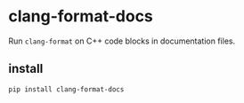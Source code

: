 clang-format-docs
=================

Run `clang-format` on C++ code blocks in documentation files.


## install

```bash
pip install clang-format-docs
```
